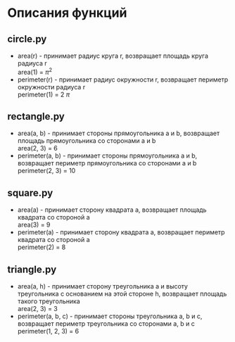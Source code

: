 # Описания функций
## circle.py 
* area(r) - принимает радиус круга r, возвращает площадь круга радиуса r \
area(1) = $\pi^2$
* perimeter(r) - принимает радиус окружности r, возвращает периметр окружности радиуса r \
perimeter(1) = 2 $\pi$
## rectangle.py 
* area(a, b) - принимает стороны прямоугольника a и b, возвращает площадь прямоугольника со сторонами a и b \
area(2, 3) = 6
* perimeter(a, b) - принимает стороны прямоугольника a и b, возвращает периметр прямоугольника со сторонами a и b \
perimeter(2, 3) = 10
## square.py 
* area(a) - принимает сторону квадрата a, возвращает площадь квадрата со стороной a \
area(3) = 9
* perimeter(a) - принимает сторону квадрата a, возвращает периметр квадрата со стороной a \
perimeter(2) = 8
## triangle.py
* area(a, h) - принимает сторону треугольника a и высоту треугольника с основанием на этой стороне h, возвращает площадь такого треугольника \
area(2, 3) = 3
* perimeter(a, b, c) - принимает стороны треугольника a, b и c, возвращает периметр треугольника со сторонами a, b и c \
perimeter(1, 2, 3) = 6



